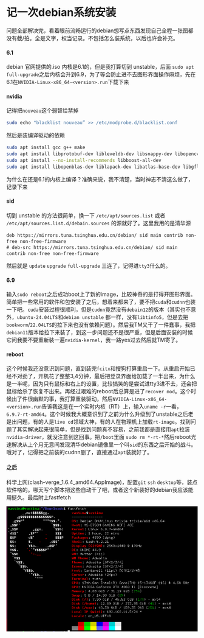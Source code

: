 # 记一次debian系统安装
问题全部解决完，看着眼前流畅运行的debian想写点东西发现自己全程一张图都没有截/拍。全是文字，权当记录。不包括怎么装系统，以后也许会补充。

#### 6.1
debian 官网提供的.iso 内核是6.1的，但是我打算切到 unstable，后面 `sudo apt full-upgrade`之后内核会升到6.9，为了等会防止进不去图形界面操作麻烦，先在6.1在`NVIDIA-Linux-x86_64-<version>.run`下载下来

#### nvidia
记得把`nouveau`这个弱智给禁掉
```bash
sudo echo "blacklist nouveau” >> /etc/modprobe.d/blacklist.conf
```
然后是装编译驱动的依赖
```bash
sudo apt install gcc g++ make
sudo apt install libprotobuf-dev libleveldb-dev libsnappy-dev libopencv-dev libhdf5-serial-dev protobuf-compiler
sudo apt install --no-install-recommends libboost-all-dev  
sudo apt install libopenblas-dev liblapack-dev libatlas-base-dev libgflags-dev libgoogle-glog-dev liblmdb-dev
```
为什么在还是6.1的内核上编译？准确来说，我不清楚，当时神志不清这么做了，记录下来

#### sid
切到 unstable 的方法很简单，换一下 `/etc/apt/sources.list` 或者 `/etc/apt/sources.list.d/debain.sources` 的源就好了。这里我用的是清华源
```
deb https://mirrors.tuna.tsinghua.edu.cn/debian/ sid main contrib non-free non-free-firmware
# deb-src https://mirrors.tuna.tsinghua.edu.cn/debian/ sid main contrib non-free non-free-firmware
```
然后就是 `update` `upgrade` `full-upgrade` 三连了，记得进`tty3`什么的。

#### 6.9
输入`sudo reboot`之后成功boot上了新的image，比较神奇的是打得开图形界面。简单把一些常用的软件和包安装了之后，想着来都来了，要不把`cuda`和`cudnn`也装一下吧。`cuda`安装过程很顺利，但是`cudnn`竟然没有`debain12`的版本（其实也不意外，`ubuntu-24.04LTS`和`debian unstable` 都一样，没有`libtinfo5`，但是去把`bookworm`/`22.04LTS`的拉下来也没有依赖问题）。然后我TM又干了一件蠢事，我把`debian11`版本给拉下来装了，到这一步问题还不是很严重，但是后面安装的时候它问我要不要重新装一遍`nvidia-kernel`，我一路yes过去然后就TM寄了。

#### reboot
这个时候我还没意识到问题，直到装完`fcitx`和搜狗打算重启一下。从重启开始已经不对劲了，开机花了整整3,4分钟，最后把登录界面给加载了一半出来，为什么是一半呢，因为只有鼠标和右上的设置，比较搞笑的是尝试进tty3进不去，还会把鼠标给杀了恢复不出来。再经过艰难的reboot后总算是进了`recover mod`。这个时候出了件很幽默的事，我打算重装驱动，然后`NVIDIA-Linux-x86_64-<version>.run`告诉我这是在一个实时内核（RT）上，输入`uname -r`一看，`6.9.7-rt-amd64`。这个时候我大概意识到了之前为什么升级到了unstable之后老是出问题，有的人是`live cd`领域大神，有的人在物理机上加载`rt-image`。找到问题了其实解决起来很简单，但是找到问题真不容易，之前我都是直接用`apt`拉装`nvidia-driver`，就没注意到这回事。把`/boot`里面 `sudo rm *-rt-*`然后reboot光速解决从上个月无意间发现清华debian镜像里一个叫`sid`的东西之后开始的战斗。哦对了，记得把之前装的cudnn删了，直接通过`apt`装就好了。

#### 之后
科学上网(clash-verge_1.6.4_amd64.AppImage)，配置`git` `ssh` `desktop`等，装点软件啥的。哪天写个脚本把这些自动干了吧，或者这个新装好的debian我应该能用挺久。最后附上fastfetch

![](./fastfetch.png)